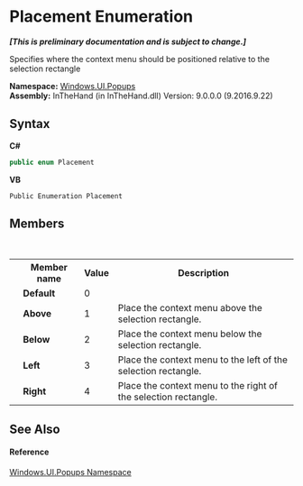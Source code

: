 # Placement Enumeration
 _**\[This is preliminary documentation and is subject to change.\]**_

Specifies where the context menu should be positioned relative to the selection rectangle

**Namespace:**&nbsp;<a href="N_Windows_UI_Popups">Windows.UI.Popups</a><br />**Assembly:**&nbsp;InTheHand (in InTheHand.dll) Version: 9.0.0.0 (9.2016.9.22)

## Syntax

**C#**<br />
``` C#
public enum Placement
```

**VB**<br />
``` VB
Public Enumeration Placement
```


## Members
&nbsp;<table><tr><th></th><th>Member name</th><th>Value</th><th>Description</th></tr><tr><td /><td target="F:Windows.UI.Popups.Placement.Default">**Default**</td><td>0</td><td /></tr><tr><td /><td target="F:Windows.UI.Popups.Placement.Above">**Above**</td><td>1</td><td>Place the context menu above the selection rectangle.</td></tr><tr><td /><td target="F:Windows.UI.Popups.Placement.Below">**Below**</td><td>2</td><td>Place the context menu below the selection rectangle.</td></tr><tr><td /><td target="F:Windows.UI.Popups.Placement.Left">**Left**</td><td>3</td><td>Place the context menu to the left of the selection rectangle.</td></tr><tr><td /><td target="F:Windows.UI.Popups.Placement.Right">**Right**</td><td>4</td><td>Place the context menu to the right of the selection rectangle.</td></tr></table>

## See Also


#### Reference
<a href="N_Windows_UI_Popups">Windows.UI.Popups Namespace</a><br />